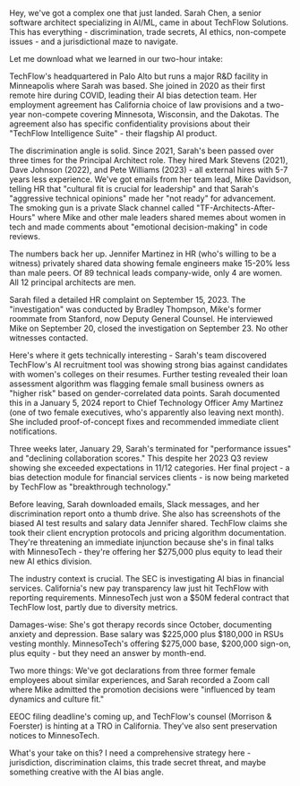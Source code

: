 Hey, we've got a complex one that just landed. Sarah Chen, a senior software architect specializing in AI/ML, came in about TechFlow Solutions. This has everything - discrimination, trade secrets, AI ethics, non-compete issues - and a jurisdictional maze to navigate.

Let me download what we learned in our two-hour intake:

TechFlow's headquartered in Palo Alto but runs a major R&D facility in Minneapolis where Sarah was based. She joined in 2020 as their first remote hire during COVID, leading their AI bias detection team. Her employment agreement has California choice of law provisions and a two-year non-compete covering Minnesota, Wisconsin, and the Dakotas. The agreement also has specific confidentiality provisions about their "TechFlow Intelligence Suite" - their flagship AI product.

The discrimination angle is solid. Since 2021, Sarah's been passed over three times for the Principal Architect role. They hired Mark Stevens (2021), Dave Johnson (2022), and Pete Williams (2023) - all external hires with 5-7 years less experience. We've got emails from her team lead, Mike Davidson, telling HR that "cultural fit is crucial for leadership" and that Sarah's "aggressive technical opinions" made her "not ready" for advancement. The smoking gun is a private Slack channel called "TF-Architects-After-Hours" where Mike and other male leaders shared memes about women in tech and made comments about "emotional decision-making" in code reviews.

The numbers back her up. Jennifer Martinez in HR (who's willing to be a witness) privately shared data showing female engineers make 15-20% less than male peers. Of 89 technical leads company-wide, only 4 are women. All 12 principal architects are men.

Sarah filed a detailed HR complaint on September 15, 2023. The "investigation" was conducted by Bradley Thompson, Mike's former roommate from Stanford, now Deputy General Counsel. He interviewed Mike on September 20, closed the investigation on September 23. No other witnesses contacted.

Here's where it gets technically interesting - Sarah's team discovered TechFlow's AI recruitment tool was showing strong bias against candidates with women's colleges on their resumes. Further testing revealed their loan assessment algorithm was flagging female small business owners as "higher risk" based on gender-correlated data points. Sarah documented this in a January 5, 2024 report to Chief Technology Officer Amy Martinez (one of two female executives, who's apparently also leaving next month). She included proof-of-concept fixes and recommended immediate client notifications.

Three weeks later, January 29, Sarah's terminated for "performance issues" and "declining collaboration scores." This despite her 2023 Q3 review showing she exceeded expectations in 11/12 categories. Her final project - a bias detection module for financial services clients - is now being marketed by TechFlow as "breakthrough technology."

Before leaving, Sarah downloaded emails, Slack messages, and her discrimination report onto a thumb drive. She also has screenshots of the biased AI test results and salary data Jennifer shared. TechFlow claims she took their client encryption protocols and pricing algorithm documentation. They're threatening an immediate injunction because she's in final talks with MinnesoTech - they're offering her $275,000 plus equity to lead their new AI ethics division.

The industry context is crucial. The SEC is investigating AI bias in financial services. California's new pay transparency law just hit TechFlow with reporting requirements. MinnesoTech just won a $50M federal contract that TechFlow lost, partly due to diversity metrics.

Damages-wise: She's got therapy records since October, documenting anxiety and depression. Base salary was $225,000 plus $180,000 in RSUs vesting monthly. MinnesoTech's offering $275,000 base, $200,000 sign-on, plus equity - but they need an answer by month-end.

Two more things: We've got declarations from three former female employees about similar experiences, and Sarah recorded a Zoom call where Mike admitted the promotion decisions were "influenced by team dynamics and culture fit."

EEOC filing deadline's coming up, and TechFlow's counsel (Morrison & Foerster) is hinting at a TRO in California. They've also sent preservation notices to MinnesoTech.

What's your take on this? I need a comprehensive strategy here - jurisdiction, discrimination claims, this trade secret threat, and maybe something creative with the AI bias angle.
